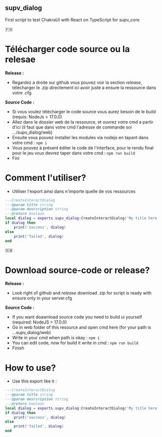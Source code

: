 ## supv_dialog
First script to test ChakraUI with React on TypeScript for supv_core

:fr:

# Télécharger code source ou la relesae

__Release :__
- Regardez a droite sur github vous pouvez voir la section *release*, télécharger le .zip directement ici avoir juste a ensure la ressource dans votre .cfg

__Source Code :__
- Si vous voulez télécharger le code source vous aurez besoin de le build (requis: NodeJs > 17.0.0)
- Allez dans le dossier web de la ressource, et ouvrez votre cmd a partir d'ici (il faut que dans votre cmd l'adresse de commande soi .../supv_dialog/web)
- Ensuite vous pouvez installer les modules via nodejs en tapant dans votre cmd : ``npm i``
- Vous pouvez à présent éditer le code de l'interface, pour le rendu final pour le jeu vous devrez taper dans votre cmd : ``npm run build``
- Fini

# Comment l'utiliser?

- Utiliser l'export ainsi dans n'importe quelle de vos ressources
```lua
---CreateInteractDialog
---@param title string
---@param desrcription string
---@return boolean
local dialog = exports.supv_dialog:CreateInteractDialog('My title here', 'My description here')
if dialog then
    print('success', dialog)
else
    print('failed', dialog)
end
```

:uk:

# Download source-code or release?

__Release :__
- Look right of github and *release* download .zip for script is ready with ensure only in your server.cfg 

__Source Code :__
- If you want doawnload source code you need to build ui yourself (required: NodeJS > 17.0.0)
- Go in web folder of this resource and open cmd here (for your path is ...supv_dialog/web)
- Write in your cmd when path is okay : ``npm i``
- You can edit code, now for build it write in cmd : ``npm run build``
- Finish

# How to use?

- Use this export like it :
```lua
---CreateInteractDialog
---@param title string
---@param desrcription string
---@return boolean
local dialog = exports.supv_dialog:CreateInteractDialog('My title here', 'My description here')
if dialog then
    print('success', dialog)
else
    print('failed', dialog)
end
```
